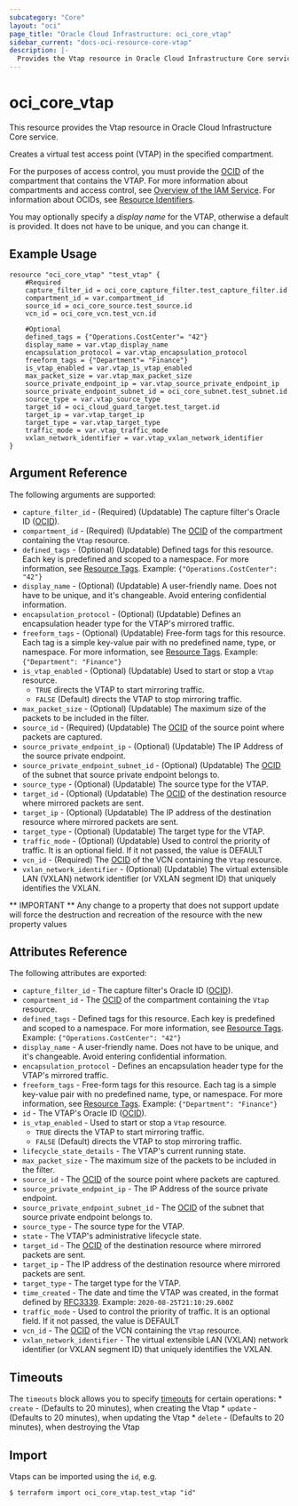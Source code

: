```yaml
---
subcategory: "Core"
layout: "oci"
page_title: "Oracle Cloud Infrastructure: oci_core_vtap"
sidebar_current: "docs-oci-resource-core-vtap"
description: |-
  Provides the Vtap resource in Oracle Cloud Infrastructure Core service
---
```


# oci_core_vtap
This resource provides the Vtap resource in Oracle Cloud Infrastructure Core service.

Creates a virtual test access point (VTAP) in the specified compartment.

For the purposes of access control, you must provide the [OCID](https://docs.cloud.oracle.com/iaas/Content/General/Concepts/identifiers.htm) of the compartment that contains the VTAP.
For more information about compartments and access control, see
[Overview of the IAM Service](https://docs.cloud.oracle.com/iaas/Content/Identity/Concepts/overview.htm).
For information about OCIDs, see [Resource Identifiers](https://docs.cloud.oracle.com/iaas/Content/General/Concepts/identifiers.htm).

You may optionally specify a *display name* for the VTAP, otherwise a default is provided.
It does not have to be unique, and you can change it.


## Example Usage

```hcl
resource "oci_core_vtap" "test_vtap" {
	#Required
	capture_filter_id = oci_core_capture_filter.test_capture_filter.id
	compartment_id = var.compartment_id
	source_id = oci_core_source.test_source.id
	vcn_id = oci_core_vcn.test_vcn.id

	#Optional
	defined_tags = {"Operations.CostCenter"= "42"}
	display_name = var.vtap_display_name
	encapsulation_protocol = var.vtap_encapsulation_protocol
	freeform_tags = {"Department"= "Finance"}
	is_vtap_enabled = var.vtap_is_vtap_enabled
	max_packet_size = var.vtap_max_packet_size
	source_private_endpoint_ip = var.vtap_source_private_endpoint_ip
	source_private_endpoint_subnet_id = oci_core_subnet.test_subnet.id
	source_type = var.vtap_source_type
	target_id = oci_cloud_guard_target.test_target.id
	target_ip = var.vtap_target_ip
	target_type = var.vtap_target_type
	traffic_mode = var.vtap_traffic_mode
	vxlan_network_identifier = var.vtap_vxlan_network_identifier
}
```

## Argument Reference

The following arguments are supported:

* `capture_filter_id` - (Required) (Updatable) The capture filter's Oracle ID ([OCID](https://docs.cloud.oracle.com/iaas/Content/General/Concepts/identifiers.htm)). 
* `compartment_id` - (Required) (Updatable) The [OCID](https://docs.cloud.oracle.com/iaas/Content/General/Concepts/identifiers.htm) of the compartment containing the `Vtap` resource.
* `defined_tags` - (Optional) (Updatable) Defined tags for this resource. Each key is predefined and scoped to a namespace. For more information, see [Resource Tags](https://docs.cloud.oracle.com/iaas/Content/General/Concepts/resourcetags.htm).  Example: `{"Operations.CostCenter": "42"}` 
* `display_name` - (Optional) (Updatable) A user-friendly name. Does not have to be unique, and it's changeable. Avoid entering confidential information. 
* `encapsulation_protocol` - (Optional) (Updatable) Defines an encapsulation header type for the VTAP's mirrored traffic. 
* `freeform_tags` - (Optional) (Updatable) Free-form tags for this resource. Each tag is a simple key-value pair with no predefined name, type, or namespace. For more information, see [Resource Tags](https://docs.cloud.oracle.com/iaas/Content/General/Concepts/resourcetags.htm).  Example: `{"Department": "Finance"}` 
* `is_vtap_enabled` - (Optional) (Updatable) Used to start or stop a `Vtap` resource.
	* `TRUE` directs the VTAP to start mirroring traffic.
	* `FALSE` (Default) directs the VTAP to stop mirroring traffic. 
* `max_packet_size` - (Optional) (Updatable) The maximum size of the packets to be included in the filter.
* `source_id` - (Required) (Updatable) The [OCID](https://docs.cloud.oracle.com/iaas/Content/General/Concepts/identifiers.htm) of the source point where packets are captured. 
* `source_private_endpoint_ip` - (Optional) (Updatable) The IP Address of the source private endpoint. 
* `source_private_endpoint_subnet_id` - (Optional) (Updatable) The [OCID](https://docs.cloud.oracle.com/iaas/Content/General/Concepts/identifiers.htm) of the subnet that source private endpoint belongs to. 
* `source_type` - (Optional) (Updatable) The source type for the VTAP. 
* `target_id` - (Optional) (Updatable) The [OCID](https://docs.cloud.oracle.com/iaas/Content/General/Concepts/identifiers.htm) of the destination resource where mirrored packets are sent. 
* `target_ip` - (Optional) (Updatable) The IP address of the destination resource where mirrored packets are sent. 
* `target_type` - (Optional) (Updatable) The target type for the VTAP. 
* `traffic_mode` - (Optional) (Updatable) Used to control the priority of traffic. It is an optional field. If it not passed, the value is DEFAULT
* `vcn_id` - (Required) The [OCID](https://docs.cloud.oracle.com/iaas/Content/General/Concepts/identifiers.htm) of the VCN containing the `Vtap` resource.
* `vxlan_network_identifier` - (Optional) (Updatable) The virtual extensible LAN (VXLAN) network identifier (or VXLAN segment ID) that uniquely identifies the VXLAN. 


** IMPORTANT **
Any change to a property that does not support update will force the destruction and recreation of the resource with the new property values

## Attributes Reference

The following attributes are exported:

* `capture_filter_id` - The capture filter's Oracle ID ([OCID](https://docs.cloud.oracle.com/iaas/Content/General/Concepts/identifiers.htm)). 
* `compartment_id` - The [OCID](https://docs.cloud.oracle.com/iaas/Content/General/Concepts/identifiers.htm) of the compartment containing the `Vtap` resource.
* `defined_tags` - Defined tags for this resource. Each key is predefined and scoped to a namespace. For more information, see [Resource Tags](https://docs.cloud.oracle.com/iaas/Content/General/Concepts/resourcetags.htm).  Example: `{"Operations.CostCenter": "42"}` 
* `display_name` - A user-friendly name. Does not have to be unique, and it's changeable. Avoid entering confidential information. 
* `encapsulation_protocol` - Defines an encapsulation header type for the VTAP's mirrored traffic. 
* `freeform_tags` - Free-form tags for this resource. Each tag is a simple key-value pair with no predefined name, type, or namespace. For more information, see [Resource Tags](https://docs.cloud.oracle.com/iaas/Content/General/Concepts/resourcetags.htm).  Example: `{"Department": "Finance"}` 
* `id` - The VTAP's Oracle ID ([OCID](https://docs.cloud.oracle.com/iaas/Content/General/Concepts/identifiers.htm)).
* `is_vtap_enabled` - Used to start or stop a `Vtap` resource.
	* `TRUE` directs the VTAP to start mirroring traffic.
	* `FALSE` (Default) directs the VTAP to stop mirroring traffic. 
* `lifecycle_state_details` - The VTAP's current running state.
* `max_packet_size` - The maximum size of the packets to be included in the filter.
* `source_id` - The [OCID](https://docs.cloud.oracle.com/iaas/Content/General/Concepts/identifiers.htm) of the source point where packets are captured. 
* `source_private_endpoint_ip` - The IP Address of the source private endpoint. 
* `source_private_endpoint_subnet_id` - The [OCID](https://docs.cloud.oracle.com/iaas/Content/General/Concepts/identifiers.htm) of the subnet that source private endpoint belongs to. 
* `source_type` - The source type for the VTAP. 
* `state` - The VTAP's administrative lifecycle state.
* `target_id` - The [OCID](https://docs.cloud.oracle.com/iaas/Content/General/Concepts/identifiers.htm) of the destination resource where mirrored packets are sent. 
* `target_ip` - The IP address of the destination resource where mirrored packets are sent. 
* `target_type` - The target type for the VTAP. 
* `time_created` - The date and time the VTAP was created, in the format defined by [RFC3339](https://tools.ietf.org/html/rfc3339).  Example: `2020-08-25T21:10:29.600Z` 
* `traffic_mode` - Used to control the priority of traffic. It is an optional field. If it not passed, the value is DEFAULT
* `vcn_id` - The [OCID](https://docs.cloud.oracle.com/iaas/Content/General/Concepts/identifiers.htm) of the VCN containing the `Vtap` resource.
* `vxlan_network_identifier` - The virtual extensible LAN (VXLAN) network identifier (or VXLAN segment ID) that uniquely identifies the VXLAN. 

## Timeouts

The `timeouts` block allows you to specify [timeouts](https://registry.terraform.io/providers/oracle/oci/latest/docs/guides/changing_timeouts) for certain operations:
	* `create` - (Defaults to 20 minutes), when creating the Vtap
	* `update` - (Defaults to 20 minutes), when updating the Vtap
	* `delete` - (Defaults to 20 minutes), when destroying the Vtap


## Import

Vtaps can be imported using the `id`, e.g.

```
$ terraform import oci_core_vtap.test_vtap "id"
```


